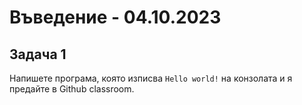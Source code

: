 # Въведение - 04.10.2023

## Задача 1
Напишете програма, която изписва `Hello world!` на конзолата и я предайте в Github classroom.
